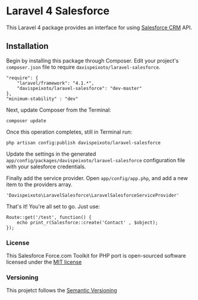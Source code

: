 Laravel 4 Salesforce
====================

This Laravel 4 package provides an interface for using [Salesforce CRM](http://www.salesforce.com/) API.

Installation
------------

Begin by installing this package through Composer. Edit your project's `composer.json` file to require `davispeixoto/laravel-salesforce`.

	"require": {
		"laravel/framework": "4.1.*",
		"davispeixoto/laravel-salesforce": "dev-master"
	},
	"minimum-stability" : "dev"

Next, update Composer from the Terminal:

    composer update

Once this operation completes, still in Terminal run:

	php artisan config:publish davispeixoto/laravel-salesforce
	
Update the settings in the generated `app/config/packages/davispeixoto/laravel-salesforce` configuration file with your salesforce credentials.

Finally add the service provider. Open `app/config/app.php`, and add a new item to the providers array.

    'Davispeixoto\LaravelSalesforce\LaravelSalesforceServiceProvider'

That's it! You're all set to go. Just use:

    Route::get('/test', function() {
    	echo print_r(Salesforce::create('Contact' , $object);
    });

### License

This Salesforce Force.com Toolkit for PHP port is open-sourced software licensed under the [MIT license](http://opensource.org/licenses/MIT)

### Versioning

This projetct follows the [Semantic Versioning](http://semver.org/)